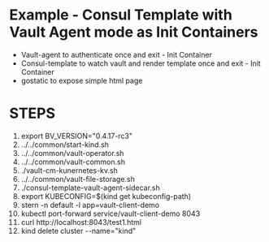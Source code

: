 # Example - Consul Template with Vault Agent mode  as Init Containers

* Vault-agent to authenticate once and exit - Init Container
* Consul-template to watch vault and render template once and exit - Init Container
* gostatic to expose simple html page

# STEPS

1. export BV_VERSION="0.4.17-rc3"
1. ../../common/start-kind.sh
1. ../../common/vault-operator.sh
1. ../../common/vault-common.sh
1. ./vault-cm-kunernetes-kv.sh
1. ../../common/vault-file-storage.sh
1. ./consul-template-vault-agent-sidecar.sh
1. export KUBECONFIG=$(kind get kubeconfig-path)
1. stern -n default -l app=vault-client-demo
1. kubectl port-forward service/vault-client-demo 8043
1. curl http://localhost:8043/test1.html
1. kind delete cluster --name="kind"
